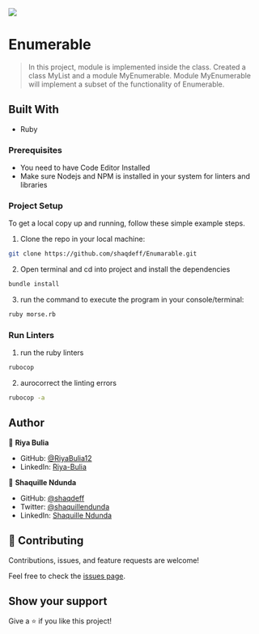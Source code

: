 ![](https://img.shields.io/badge/Microverse-blueviolet)

# Enumerable

> In this project, module is implemented inside the class. Created a class MyList and a module MyEnumerable. Module MyEnumerable will implement a subset of the functionality of Enumerable.

## Built With

- Ruby

### Prerequisites

- You need to have Code Editor Installed
- Make sure Nodejs and NPM is installed in your system for linters and libraries

### Project Setup

To get a local copy up and running, follow these simple example steps.

1. Clone the repo in your local machine:
```bash
git clone https://github.com/shaqdeff/Enumarable.git
```
2. Open terminal and cd into project and install the dependencies
```bash
bundle install
```

3. run the command to execute the program in your console/terminal:
```bash
ruby morse.rb
```

### Run Linters
1. run the ruby  linters
```bash
rubocop
```

2. aurocorrect the linting errors
```bash
rubocop -a
```


## Author

👤 **Riya Bulia**

- GitHub: [@RiyaBulia12](https://github.com/RiyaBulia12)
- LinkedIn: [Riya-Bulia](https://linkedin.com/in/riya-bulia)

👤 **Shaquille Ndunda**

- GitHub: [@shaqdeff](https://github.com/shaqdeff)
- Twitter: [@shaquillendunda](https://twitter.com/shaquillendunda)
- LinkedIn: [Shaquille Ndunda](https://www.linkedin.com/in/shaquille-ndunda-b13a95107/)

## 🤝 Contributing

Contributions, issues, and feature requests are welcome!

Feel free to check the [issues page](../../issues/).

## Show your support

Give a ⭐️ if you like this project!

